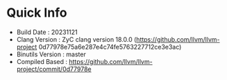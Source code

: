 # Quick Info
* Build Date : 20231121
* Clang Version : ZyC clang version 18.0.0 (https://github.com/llvm/llvm-project 0d77978e75a6e287e4c74fe5763227712ce3e3ac)
* Binutils Version : master
* Compiled Based : https://github.com/llvm/llvm-project/commit/0d77978e

